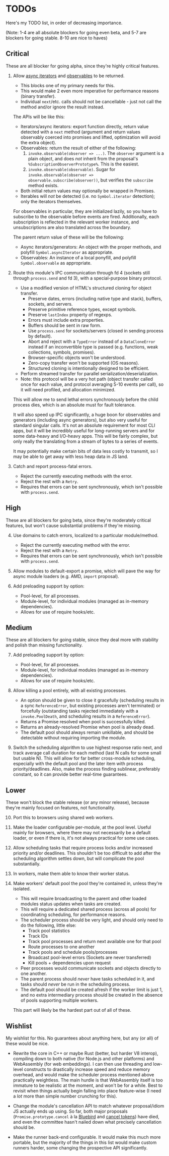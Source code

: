 # TODOs

Here's my TODO list, in order of decreasing importance.

(Note: 1-4 are all absolute blockers for going even beta, and 5-7 are blockers for going stable. 8-10 are nice to haves)

## Critical

These are all blocker for going alpha, since they're highly critical features.

1. Allow [async iterators](https://github.com/tc39/proposal-async-iteration) and [observables](https://github.com/tc39/proposal-observable) to be returned.

    - This blocks one of my primary needs for this.
    - This would make 2 even more imperative for performance reasons (binary transfer).
    - Individual `next`/etc. calls should not be cancellable - just not call the method and/or ignore the result instead.

    The APIs will be like this:

    - Iterators/async iterators: export function directly, return value detected with a `next` method (argument and return values observably coerced into promises and lifted, optimization will avoid the extra object).
    - Observables: return the result of either of the following:
        1. `invoke.observable(observer => ...)`. The `observer` argument is a plain object, and does *not* inherit from the proposal's `%SubscriptionObserverPrototype%`. This is the easiest.
        2. `invoke.observable(observable)`. Sugar for `invoke.observable(observer => observable.subscribe(observer))`, but verifies the `subscribe` method exists.
    - Both initial return values may optionally be wrapped in Promises.
    - Iterables will *not* be detected (i.e. no `Symbol.iterator` detection); only the iterators themselves.

    For observables in particular, they are initialized lazily, so you have to subscribe to the observable before events are fired. Additionally, each subscription is reflected in the relevant worker instance, and unsubscriptions are also translated across the boundary.

    The parent return value of these will be the following:

    - Async iterators/generators: An object with the proper methods, and polyfill `Symbol.asyncIterator` as appropriate.
    - Observables: An instance of a local ponyfill, and polyfill `Symbol.observable` as appropriate.

2. Route this module's IPC communication through fd 4 (sockets still through `process.send` and fd 3), with a special-purpose binary protocol.

    - Use a modified version of HTML's structured cloning for object transfer.
        - Preserve dates, errors (including native type and stack), buffers, sockets, and servers.
        - Preserve primitive reference types, except symbols.
        - Preserve `lastIndex` property of regexps.
        - Errors must include extra properties.
        - Buffers should be sent in raw form.
        - Use `process.send` for sockets/servers (closed in sending process by default).
        - Abort and reject with a `TypeError` instead of a `DataCloneError` instead if an inconvertible type is passed (e.g. functions, weak collections, symbols, promises).
        - Browser-specific objects won't be understood.
        - Zero-copy transfer won't be supported (OS reasons).
        - Structured cloning is intentionally designed to be efficient.
    - Perform streamed transfer for parallel serialization/deserialization.
    - Note: this protocol will be a very hot path (object transfer called once for each value, and protocol averaging 5-10 events per call), so it will need profiled, and allocation minimized.

    This will allow me to send lethal errors synchronously before the child process dies, which is an absolute must for fault tolerance.

    It will also speed up IPC significantly, a huge boon for observables and generators (including async generators), but also very useful for standard singular calls. It's not an absolute requirement for most CLI apps, but it will be incredibly useful for long-running servers and for some data-heavy and I/O-heavy apps. This will be fairly complex, but only really the translating from a stream of bytes to a series of events.

    It may potentially make certain bits of data less costly to transmit, so I may be able to get away with less heap data in JS land.

3. Catch and report process-fatal errors.

    - Reject the currently executing methods with the error.
    - Reject the rest with a `Retry`.
    - Requires that errors can be sent synchronously, which isn't possible with `process.send`.

## High

These are all blockers for going beta, since they're moderately critical features, but won't cause substantial problems if they're missing.

4. Use domains to catch errors, localized to a particular module/method.

    - Reject the currently executing method with the error.
    - Reject the rest with a `Retry`.
    - Requires that errors can be sent synchronously, which isn't possible with `process.send`.

5. Allow modules to default-export a promise, which will pave the way for async module loaders (e.g. AMD, `import` proposal).

6. Add preloading support by option:

    - Pool-level, for all processes.
    - Module-level, for individual modules (managed as in-memory dependencies).
    - Allows for use of require hooks/etc.

## Medium

These are all blockers for going stable, since they deal more with stability and polish than missing functionality.

7. Add preloading support by option:

    - Pool-level, for all processes.
    - Module-level, for individual modules (managed as in-memory dependencies).
    - Allows for use of require hooks/etc.

8. Allow killing a pool entirely, with all existing processes.

    - An option should be given to close it gracefully (scheduling results in a sync `ReferenceError`, but existing processes aren't terminated) or forcefully (outstanding tasks rejected immediately with a `invoke.PoolDeath`, and scheduling results in a `ReferenceError`).
    - Returns a Promise resolved when pool is successfully killed.
    - Returns an already-resolved Promise when pool is already dead.
    - The default pool should always remain unkillable, and should be detectable without requiring importing the module.

9. Switch the scheduling algorithm to use highest response ratio next, and track average call duration for each method (last N calls for some small but usable N). This will allow for far better cross-module scheduling, especially with the default pool and the later item with process priority/deadlines. Also, make the process finding sublinear, preferably constant, so it can provide better real-time guarantees.

## Lower

These won't block the stable release (or any minor release), because they're mainly focused on features, not functionality.

10. Port this to browsers using shared web workers.

11. Make the loader configurable per-module, at the pool level. Useful mainly for browsers, where there may not necessarily be a default loader, or even if there is, it's not always practical for some use cases.

12. Allow scheduling tasks that require process locks and/or increased priority and/or deadlines. This shouldn't be too difficult to add after the scheduling algorithm settles down, but will complicate the pool substantially.

13. In workers, make them able to know their worker status.

14. Make workers' default pool the pool they're contained in, unless they're isolated.

    - This will require broadcasting to the parent and other loaded modules status updates when tasks are created.
    - This will require a dedicated shared process (across all pools) for coordinating scheduling, for performance reasons.
    - The scheduler process should be very light, and should only need to do the following, little else:
        - Track pool statistics
        - Track IDs
        - Track pool processes and return next available one for that pool
        - Route processes to one another
        - Track pools and schedule pools/processes
        - Broadcast pool-level errors (Sockets are never transferred)
        - Kill pools + dependencies upon request
    - Peer processes would communicate sockets and objects directly to one another.
    - The parent process should *never* have tasks scheduled in it, and tasks should *never* be run in the scheduling process.
    - The default pool should be created afresh if the worker limit is just 1, and no extra intermediary process should be created in the absence of pools supporting multiple workers.

    This part will likely be the hardest part out of all of these.

## Wishlist

My wishlist for this. No guarantees about anything here, but any (or all) of these would be nice.

- Rewrite the core in C++ or maybe Rust (better, but harder V8 interop), compiling down to both native (for Node.js and other platforms) and WebAssembly (for web embeddings). I can then use threading and low-level constructs to drastically increase speed and reduce memory overhead, and would make the scheduler process mentioned above practically weightless. The main hurdle is that WebAssembly itself is too immature to be realistic at the moment, and won't be for a while. Best to revisit when things actually begin falling into place feature-wise (I need a *lot* more than simple number crunching for this).

- Change the module's cancellation API to match whatever proposal/idiom JS actually ends up using. So far, both major proposals (`Promise.prototype.cancel` à la [Bluebird](http://bluebirdjs.com/docs/api/cancellation.html) and [cancel tokens](https://github.com/tc39/proposal-cancelable-promises/tree/0e769fda8e16bff0feffe964fddc43dcd86668ba)) have died, and even the committee hasn't nailed down what precisely cancellation should be.

- Make the runner back-end configurable. It would make this much more portable, but the majority of the things in this list would make custom runners harder, some changing the prospective API significantly.
